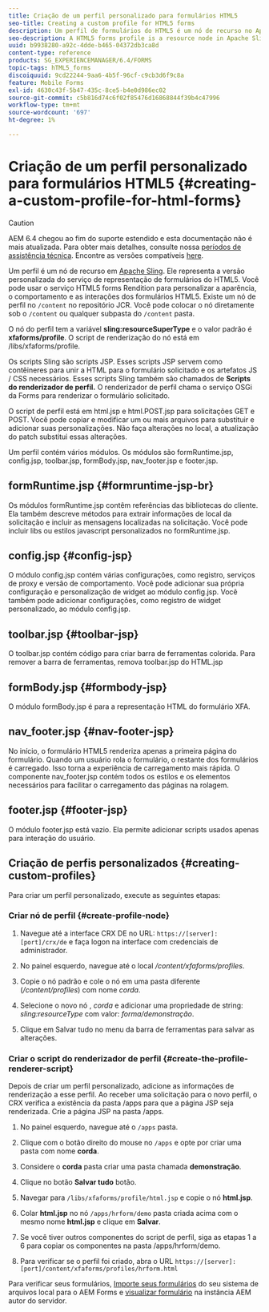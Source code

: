 ```yaml
---
title: Criação de um perfil personalizado para formulários HTML5
seo-title: Creating a custom profile for HTML5 forms
description: Um perfil de formulários do HTML5 é um nó de recurso no Apache Sling. Ele representa uma versão personalizada do serviço HTML5 forms Render.
seo-description: A HTML5 forms profile is a resource node in Apache Sling. It represents a customized version of HTML5 forms Render service.
uuid: b9938280-a92c-4dde-b465-04372db3ca8d
content-type: reference
products: SG_EXPERIENCEMANAGER/6.4/FORMS
topic-tags: hTML5_forms
discoiquuid: 9cd22244-9aa6-4b5f-96cf-c9cb3d6f9c8a
feature: Mobile Forms
exl-id: 4630c43f-5b47-435c-8ce5-b4e0d986ec02
source-git-commit: c5b816d74c6f02f85476d16868844f39b4c47996
workflow-type: tm+mt
source-wordcount: '697'
ht-degree: 1%

---
```


# Criação de um perfil personalizado para formulários HTML5 {#creating-a-custom-profile-for-html-forms}

>[!CAUTION]
>
>AEM 6.4 chegou ao fim do suporte estendido e esta documentação não é mais atualizada. Para obter mais detalhes, consulte nossa [períodos de assistência técnica](https://helpx.adobe.com/br/support/programs/eol-matrix.html). Encontre as versões compatíveis [here](https://experienceleague.adobe.com/docs/).

Um perfil é um nó de recurso em [Apache Sling](https://sling.apache.org/). Ele representa a versão personalizada do serviço de representação de formulários do HTML5. Você pode usar o serviço HTML5 forms Rendition para personalizar a aparência, o comportamento e as interações dos formulários HTML5. Existe um nó de perfil no `/content` no repositório JCR. Você pode colocar o nó diretamente sob o `/content` ou qualquer subpasta do `/content` pasta.

O nó do perfil tem a variável **sling:resourceSuperType** e o valor padrão é **xfaforms/profile**. O script de renderização do nó está em /libs/xfaforms/profile.

Os scripts Sling são scripts JSP. Esses scripts JSP servem como contêineres para unir a HTML para o formulário solicitado e os artefatos JS / CSS necessários. Esses scripts Sling também são chamados de **Scripts do renderizador de perfil.** O renderizador de perfil chama o serviço OSGi da Forms para renderizar o formulário solicitado.

O script de perfil está em html.jsp e html.POST.jsp para solicitações GET e POST. Você pode copiar e modificar um ou mais arquivos para substituir e adicionar suas personalizações. Não faça alterações no local, a atualização do patch substitui essas alterações.

Um perfil contém vários módulos. Os módulos são formRuntime.jsp, config.jsp, toolbar.jsp, formBody.jsp, nav_footer.jsp e footer.jsp.

## formRuntime.jsp {#formruntime-jsp-br}

Os módulos formRuntime.jsp contêm referências das bibliotecas do cliente. Ela também descreve métodos para extrair informações de local da solicitação e incluir as mensagens localizadas na solicitação. Você pode incluir libs ou estilos javascript personalizados no formRuntime.jsp.

## config.jsp {#config-jsp}

O módulo config.jsp contém várias configurações, como registro, serviços de proxy e versão de comportamento. Você pode adicionar sua própria configuração e personalização de widget ao módulo config.jsp. Você também pode adicionar configurações, como registro de widget personalizado, ao módulo config.jsp.

## toolbar.jsp {#toolbar-jsp}

O toolbar.jsp contém código para criar barra de ferramentas colorida. Para remover a barra de ferramentas, remova toolbar.jsp do HTML.jsp

## formBody.jsp {#formbody-jsp}

O módulo formBody.jsp é para a representação HTML do formulário XFA.

## nav_footer.jsp {#nav-footer-jsp}

No início, o formulário HTML5 renderiza apenas a primeira página do formulário. Quando um usuário rola o formulário, o restante dos formulários é carregado. Isso torna a experiência de carregamento mais rápida. O componente nav_footer.jsp contém todos os estilos e os elementos necessários para facilitar o carregamento das páginas na rolagem.

## footer.jsp {#footer-jsp}

O módulo footer.jsp está vazio. Ela permite adicionar scripts usados apenas para interação do usuário.

## Criação de perfis personalizados {#creating-custom-profiles}

Para criar um perfil personalizado, execute as seguintes etapas:

### Criar nó de perfil {#create-profile-node}

1. Navegue até a interface CRX DE no URL: `https://[server]:[port]/crx/de` e faça logon na interface com credenciais de administrador.

1. No painel esquerdo, navegue até o local */content/xfaforms/profiles*.

1. Copie o nó padrão e cole o nó em uma pasta diferente (*/content/profiles*) com nome *corda*.

1. Selecione o novo nó , *corda* e adicionar uma propriedade de string: *sling:resourceType* com valor: *forma/demonstração*.

1. Clique em Salvar tudo no menu da barra de ferramentas para salvar as alterações.

### Criar o script do renderizador de perfil {#create-the-profile-renderer-script}

Depois de criar um perfil personalizado, adicione as informações de renderização a esse perfil. Ao receber uma solicitação para o novo perfil, o CRX verifica a existência da pasta /apps para que a página JSP seja renderizada. Crie a página JSP na pasta /apps.

1. No painel esquerdo, navegue até o `/apps` pasta.
1. Clique com o botão direito do mouse no `/apps` e opte por criar uma pasta com nome **corda**.
1. Considere o **corda** pasta criar uma pasta chamada **demonstração**.
1. Clique no botão **Salvar tudo** botão.
1. Navegar para `/libs/xfaforms/profile/html.jsp` e copie o nó **html.jsp**.
1. Colar **html.jsp** no nó `/apps/hrform/demo` pasta criada acima com o mesmo nome **html.jsp** e clique em **Salvar**.
1. Se você tiver outros componentes do script de perfil, siga as etapas 1 a 6 para copiar os componentes na pasta /apps/hrform/demo.

1. Para verificar se o perfil foi criado, abra o URL `https://[server]:[port]/content/xfaforms/profiles/hrform.html`

Para verificar seus formulários, [Importe seus formulários](/help/forms/using/get-xdp-pdf-documents-aem.md) do seu sistema de arquivos local para o AEM Forms e [visualizar formulário](/help/forms/using/previewing-forms.md) na instância AEM autor do servidor.
